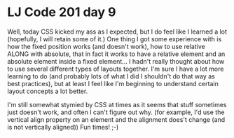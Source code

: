 <h1>LJ Code 201 day 9</h1>

Well, today CSS kicked my ass as I expected, but I do feel like I learned a lot (hopefully, I will retain some of it.) One thing I got some experience with is how the fixed position works (and doesn't work), how to use relative ALONG with absolute, that in fact it works to have a relative element and an absolute element inside a fixed element... I hadn't really thought about how to use several different types of layouts together. I'm sure I have a lot more learning to do (and probably lots of what I did I shouldn't do that way as best practices), but at least I feel like I'm beginning to understand certain layout concepts a lot better.

I'm still somewhat stymied by CSS at times as it seems that stuff sometimes just doesn't work, and often I can't figure out why. (for example, I'd use the vertical align property on an element and the alignment does't change (and is not vertically aligned)) Fun times! ;-)
